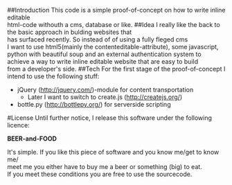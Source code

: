##Introduction
This code is a simple proof-of-concept on how to write inline editable  
html-code withouth a cms, database or like.
##Idea
I really like the back to the basic approach in bulding websites that  
has surfaced recently. So instead of of using a fully fleged cms  
I want to use html5(mainly the contenteditable-attribute), some javascript,  
python with beautiful soup and an external authentication system to  
achieve a way to write inline editable website that are easy to build  
from a developer's side.
##Tech
For the first stage of the proof-of-concept I intend to use the following stuff:
* jQuery (http://jquery.com/)-module for content transportation
	* Later I want to switch to create.js (http://createjs.org/)
* bottle.py (http://bottlepy.org/) for serverside scripting

#License
Until further notice, I release this software under the following licence:

**BEER-and-FOOD**

It's simple. If you like this piece of software and you know me/get to know me/  
meet me you either have to buy me a beer or something (big) to eat.  
If you meet these conditions you are free to use the sourcecode.
